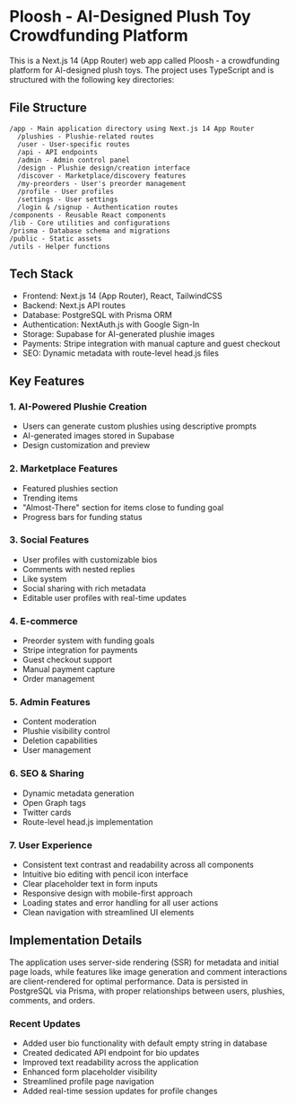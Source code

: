# Ploosh - AI-Designed Plush Toy Crowdfunding Platform

This is a Next.js 14 (App Router) web app called Ploosh - a crowdfunding platform for AI-designed plush toys. The project uses TypeScript and is structured with the following key directories:

## File Structure

```
/app - Main application directory using Next.js 14 App Router
  /plushies - Plushie-related routes
  /user - User-specific routes
  /api - API endpoints
  /admin - Admin control panel
  /design - Plushie design/creation interface
  /discover - Marketplace/discovery features
  /my-preorders - User's preorder management
  /profile - User profiles
  /settings - User settings
  /login & /signup - Authentication routes
/components - Reusable React components
/lib - Core utilities and configurations
/prisma - Database schema and migrations
/public - Static assets
/utils - Helper functions
```

## Tech Stack

- Frontend: Next.js 14 (App Router), React, TailwindCSS
- Backend: Next.js API routes
- Database: PostgreSQL with Prisma ORM
- Authentication: NextAuth.js with Google Sign-In
- Storage: Supabase for AI-generated plushie images
- Payments: Stripe integration with manual capture and guest checkout
- SEO: Dynamic metadata with route-level head.js files

## Key Features

### 1. AI-Powered Plushie Creation

- Users can generate custom plushies using descriptive prompts
- AI-generated images stored in Supabase
- Design customization and preview

### 2. Marketplace Features

- Featured plushies section
- Trending items
- "Almost-There" section for items close to funding goal
- Progress bars for funding status

### 3. Social Features

- User profiles with customizable bios
- Comments with nested replies
- Like system
- Social sharing with rich metadata
- Editable user profiles with real-time updates

### 4. E-commerce

- Preorder system with funding goals
- Stripe integration for payments
- Guest checkout support
- Manual payment capture
- Order management

### 5. Admin Features

- Content moderation
- Plushie visibility control
- Deletion capabilities
- User management

### 6. SEO & Sharing

- Dynamic metadata generation
- Open Graph tags
- Twitter cards
- Route-level head.js implementation

### 7. User Experience

- Consistent text contrast and readability across all components
- Intuitive bio editing with pencil icon interface
- Clear placeholder text in form inputs
- Responsive design with mobile-first approach
- Loading states and error handling for all user actions
- Clean navigation with streamlined UI elements

## Implementation Details

The application uses server-side rendering (SSR) for metadata and initial page loads, while features like image generation and comment interactions are client-rendered for optimal performance. Data is persisted in PostgreSQL via Prisma, with proper relationships between users, plushies, comments, and orders.

### Recent Updates

- Added user bio functionality with default empty string in database
- Created dedicated API endpoint for bio updates
- Improved text readability across the application
- Enhanced form placeholder visibility
- Streamlined profile page navigation
- Added real-time session updates for profile changes

